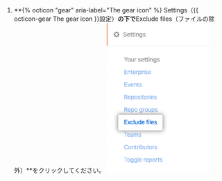 1. **{% octicon "gear" aria-label="The gear icon" %} Settings（{{ octicon-gear The gear icon }}設定）**の下で**Exclude files（ファイルの除外）**をクリックしてください。 ![ファイルの除外タブ](/assets/images/help/insights/exclude-files-tab.png)
